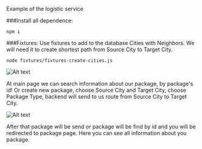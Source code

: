 Example of the logistic service

###Install all dependence:

```
npm i
```

###Fixtures:
Use fixtures to add to the database Cities with Neighbors. We will need it to create shortest path from
Source City to Target City.

```
node fixtures/fixtures-create-cities.js
```

![Alt text](https://github.com/Slashmsu/tony/blob/master/graph.png?raw=true "Cities graph")

At main page we can search information about our package, by package's id!
Or create new package, choose Source City and Target City, choose Package Type,
backend will send to us route from Source City to Target City.

![Alt text](https://github.com/Slashmsu/tony/blob/master/mainPage.png?raw=true "Main Page")

After that package will be send or package will be find by id and you will be redirected to package page. Here you can see all
information about you package.

